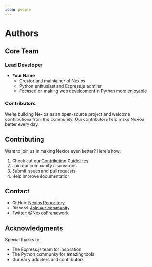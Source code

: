 ```yaml
---
icon: people
---
```


# Authors

## Core Team

### Lead Developer
- **Your Name**
  - Creator and maintainer of Nexios
  - Python enthusiast and Express.js admirer
  - Focused on making web development in Python more enjoyable

### Contributors
We're building Nexios as an open-source project and welcome contributions from the community. Our contributors help make Nexios better every day.

## Contributing

Want to join us in making Nexios even better? Here's how:

1. Check out our [Contributing Guidelines](../contributing.md)
2. Join our community discussions
3. Submit issues and pull requests
4. Help improve documentation

## Contact

- GitHub: [Nexios Repository](https://github.com/yourusername/nexios)
- Discord: [Join our community]()
- Twitter: [@NexiosFramework]()

## Acknowledgments

Special thanks to:
- The Express.js team for inspiration
- The Python community for amazing tools
- Our early adopters and contributors

